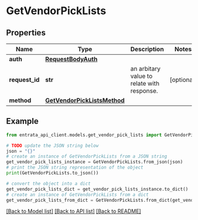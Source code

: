 # GetVendorPickLists


## Properties

Name | Type | Description | Notes
------------ | ------------- | ------------- | -------------
**auth** | [**RequestBodyAuth**](RequestBodyAuth.md) |  | 
**request_id** | **str** | an arbitary value to relate with response. | [optional] 
**method** | [**GetVendorPickListsMethod**](GetVendorPickListsMethod.md) |  | 

## Example

```python
from entrata_api_client.models.get_vendor_pick_lists import GetVendorPickLists

# TODO update the JSON string below
json = "{}"
# create an instance of GetVendorPickLists from a JSON string
get_vendor_pick_lists_instance = GetVendorPickLists.from_json(json)
# print the JSON string representation of the object
print(GetVendorPickLists.to_json())

# convert the object into a dict
get_vendor_pick_lists_dict = get_vendor_pick_lists_instance.to_dict()
# create an instance of GetVendorPickLists from a dict
get_vendor_pick_lists_from_dict = GetVendorPickLists.from_dict(get_vendor_pick_lists_dict)
```
[[Back to Model list]](../README.md#documentation-for-models) [[Back to API list]](../README.md#documentation-for-api-endpoints) [[Back to README]](../README.md)


